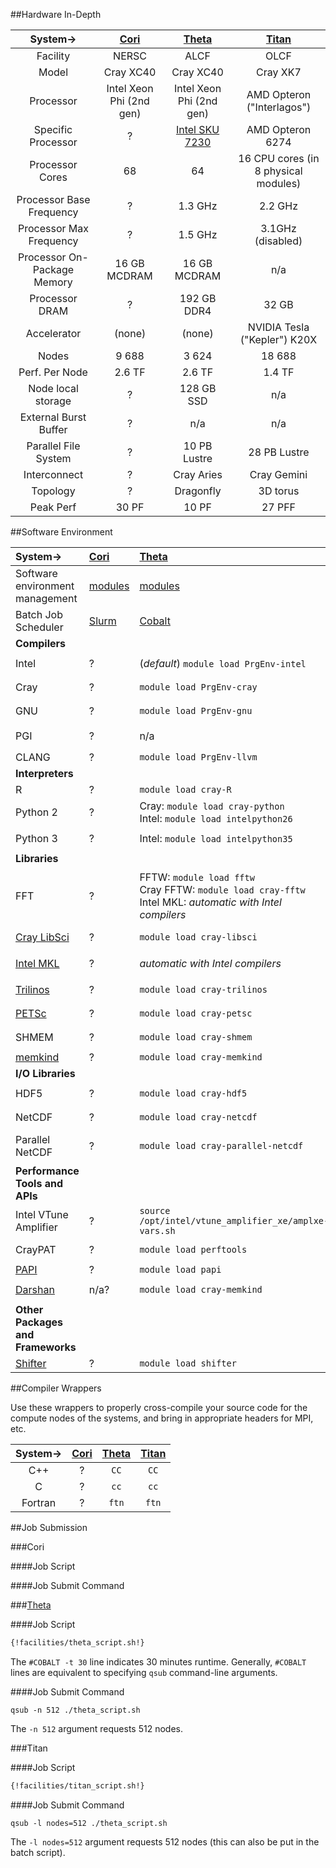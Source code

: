 ##Hardware In-Depth

|System-> | [Cori](http://www.nersc.gov/users/computational-systems/cori/configuration/)  |  [Theta](http://www.alcf.anl.gov/user-guides/computational-systems#theta-(xc40))                          | [Titan](https://www.olcf.ornl.gov/computing-resources/titan-cray-xk7/)             |
|:---:|:--------:|:---------:|:-----------------------:|
| Facility | NERSC | ALCF | OLCF |
| Model | Cray XC40 | Cray XC40 | Cray XK7 |
| Processor | Intel Xeon Phi (2nd gen) | Intel Xeon Phi (2nd gen) | AMD Opteron ("Interlagos") |
| Specific Processor | ? | [Intel SKU 7230](http://ark.intel.com/products/94034/Intel-Xeon-Phi-Processor-7230-16GB-1_30-GHz-64-core) | AMD Opteron 6274 |
| Processor Cores | 68 | 64 | 16 CPU cores (in 8 physical modules) |
| Processor Base Frequency | ? | 1.3 GHz | 2.2 GHz |
| Processor Max Frequency | ? | 1.5 GHz | 3.1GHz (disabled) |
| Processor On-Package Memory | 16 GB MCDRAM | 16 GB MCDRAM | n/a |
| Processor DRAM | ? | 192 GB DDR4 | 32 GB  |
| Accelerator | (none) | (none) | NVIDIA Tesla ("Kepler") K20X |
| Nodes | 9 688  | 3 624 | 18 688 |
| Perf. Per Node | 2.6 TF | 2.6 TF | 1.4 TF |
| Node local storage | ? | 128 GB SSD | n/a |
| External Burst Buffer | ? | n/a | n/a |
| Parallel File System | ? | 10 PB Lustre | 28 PB Lustre  |
| Interconnect | ? | Cray Aries | Cray Gemini |
| Topology | ? | Dragonfly | 3D torus |
| Peak Perf | 30 PF | 10 PF | 27 PFF |


##Software Environment

|System-> | [Cori](http://www.nersc.gov/users/computational-systems/cori/configuration/)  |  [Theta](http://www.alcf.anl.gov/user-guides/computational-systems#theta-(xc40))                          | [Titan](https://www.olcf.ornl.gov/computing-resources/titan-cray-xk7/)            |
|:---|:--------|:---------|:-----------------------|
| Software environment management | [modules](http://www.nersc.gov/users/software/nersc-user-environment/modules/) | [modules](http://www.alcf.anl.gov/user-guides/onboarding-guide#step4) | [modules](https://www.olcf.ornl.gov/support/system-user-guides/titan-user-guide/#172) |
| Batch Job Scheduler | [Slurm](http://www.nersc.gov/users/computational-systems/cori/running-jobs/batch-jobs/) | [Cobalt](http://www.alcf.anl.gov/user-guides/running-jobs-xc40) | [PBS](https://www.olcf.ornl.gov/support/system-user-guides/titan-user-guide/#273) |
| **Compilers** |
| Intel | ? | (*default*) `module load PrgEnv-intel` | `module load PrgEnv-intel` |
| Cray | ? | `module load PrgEnv-cray` | `module load PrgEnv-cray` |
| GNU | ? | `module load PrgEnv-gnu` | `module load PrgEnv-gnu` |
| PGI | ? | n/a |  (*default*) `module load PrgEnv-pgi` |
| CLANG | ? | `module load PrgEnv-llvm` | n/a |
| **Interpreters** |
| R | ? | `module load cray-R` | `module load r` |
| Python 2 | ? | Cray: `module load cray-python`<br> Intel: `module load intelpython26`  | `module load python_anaconda` |
| Python 3 | ? | Intel: `module load intelpython35`  | `module load python_anaconda3` |
| **Libraries** |
| FFT | ?  | FFTW: `module load fftw` <br> Cray FFTW: `module load cray-fftw` <br> Intel MKL: *automatic with Intel compilers* |  FFTW: `module load fftw` <br> Cray FFTW: `module load cray-fftw` |
| [Cray LibSci](http://www.nersc.gov/users/software/programming-libraries/math-libraries/libsci/) | ? | `module load cray-libsci` | `module load cray-libsci` |
| [Intel MKL](https://software.intel.com/en-us/articles/intel-math-kernel-library-documentation) | ? | *automatic with Intel compilers* | *automatic with Intel compilers* |
| [Trilinos](https://trilinos.org/) | ? | `module load cray-trilinos` | `module load cray-trilinos` |
| [PETSc](https://www.mcs.anl.gov/petsc/) | ? | `module load cray-petsc` | `module load cray-petsc` |
| SHMEM | ? | `module load cray-shmem` | `module load cray-shmem` |
| [memkind](http://memkind.github.io/memkind/) | ? | `module load cray-memkind` | n/a |
| **I/O Libraries** |
| HDF5 | ? | `module load cray-hdf5` | `module load cray-hdf5` |
| NetCDF | ? | `module load cray-netcdf` | `module load cray-netcdf` |
| Parallel NetCDF | ? | `module load cray-parallel-netcdf` | `module load cray-parallel-netcdf` |
| **Performance Tools and APIs** |
| Intel VTune Amplifier | ? | `source /opt/intel/vtune_amplifier_xe/amplxe-vars.sh` | n/a |
| CrayPAT | ? | `module load perftools` | `module load perftools` |
| [PAPI](http://icl.utk.edu/papi/) | ? | `module load papi` | `module load papi` |
| [Darshan](http://www.alcf.anl.gov/user-guides/darshan) | n/a? | `module load cray-memkind` | `module load darshan` |
| **Other Packages and Frameworks** |
| [Shifter](http://www.nersc.gov/research-and-development/user-defined-images/) |? | `module load shifter` | n/a |

##Compiler Wrappers

Use these wrappers to properly cross-compile your source code for the compute
nodes of the systems, and bring in appropriate headers for MPI, etc.

|System-> | [Cori](http://www.nersc.gov/users/computational-systems/cori/configuration/)  |  [Theta](http://www.alcf.anl.gov/user-guides/computational-systems#theta-(xc40))                          | [Titan](https://www.olcf.ornl.gov/computing-resources/titan-cray-xk7/)             |
|:---:|:--------:|:---------:|:-----------------------:|
| C++ | ? | `CC` | `CC` |
| C | ? | `cc` | `cc` |
| Fortran | ? | `ftn` | `ftn` |


##Job Submission


###Cori

####Job Script

####Job Submit Command


###[Theta](https://www.alcf.anl.gov/XC40-system-runnning-jobs)

####Job Script

```bash
{!facilities/theta_script.sh!}
```

The `#COBALT -t 30` line indicates 30 minutes runtime. Generally, `#COBALT`
lines are equivalent to specifying `qsub` command-line arguments.

####Job Submit Command

```
qsub -n 512 ./theta_script.sh
```
The `-n 512` argument requests 512 nodes.


###Titan

####Job Script

```bash
{!facilities/titan_script.sh!}
```


####Job Submit Command

```
qsub -l nodes=512 ./theta_script.sh
```
The `-l nodes=512` argument requests 512 nodes (this can also be put in the batch script).

